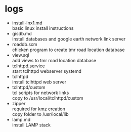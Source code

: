 
# logs
* install-lnx1.md    
    basic linux install instructions 
* gisdb.md  
    install databases and google earth network link server  
* roaddb.scm  
    chicken program to create tmr road location database  
* view.sql  
    add views to tmr road location database
* tclhttpd.service  
    start tclhttpd webserver systemd  
* tclhttpd  
    install tclhttpd web server  
* tclhttpd/custom  
    tcl scripts for network links  
    copy to /usr/local/tclhttpd/custom  
* zipper  
    required for kmz creation  
    copy folder to /usr/local/lib  
* lamp.md  
    install LAMP stack  

